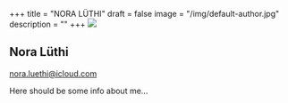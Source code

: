 +++
title = "NORA LÜTHI"
draft = false
image = "/img/default-author.jpg"
description = ""
+++
![](/img/default-author.jpg)

## Nora Lüthi

nora.luethi@icloud.com

Here should be some info about me...